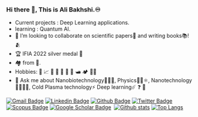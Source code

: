 ### Hi there :vulcan_salute:, This is Ali Bakhshi.:infinity:

<!--
**bakhshiali/bakhshiali** is a ✨ _special_ ✨ repository because its `README.md` (this file) appears on your GitHub profile.

Here are some ideas to get you started:

- 🔭 I’m currently working on ...
- 🌱 I’m currently ...
- 👯 I’m looking to collaborate on ...
- 🤔 I’m looking for help with ...
- 💬 Ask me about ...
- 📫 How to reach me: ...
- 😄 Pronouns: ...
- ⚡ Fun fact: ...
-->
- Current projects : Deep Learning applications.
- learning : Quantum AI.
- 👯 I’m looking to collaborate on scientific papers:scroll: and writing books:books:! :people_hugging:
- :trophy: IFIA 2022 silver medal :2nd_place_medal:
- :houses: from :milky_way:.
- Hobbies: :musical_note: :chart_with_upwards_trend: :currency_exchange: :open_book: :electric_plug: :dart: :ping_pong: :motor_boat: :camping: :biking_man:
- 💬 Ask me about 
                Nanobiotechnology:dna::petri_dish::pill:,
                Physics:telescope::satellite::atom_symbol:,
                Nanotechnology:man_scientist::test_tube::microscope:,
                Cold Plasma technology:zap:
                Deep learning:comet: :question: :menorah:

[![Gmail Badge](https://img.shields.io/badge/-alibakhshi255255@gmail.com-c14438?style=flat&logo=Gmail&logoColor=white&link=mailto:alibakhshi255255@gmail.com)](mailto:alibakhshi255255@gmail.com) 
[![Linkedin Badge](https://img.shields.io/badge/-ali_bakhshi--0072b1?style=flat&logo=Linkedin&logoColor=white&link=https://www.linkedin.com/in/ali-bakhshi-/)](https://www.linkedin.com/in/ali-bakhshi-/)
[![Github Badge](https://img.shields.io/badge/-bakhshiali-grey?style=flat&logo=github&logoColor=white&link=https://github.com/bakhshiali/)](https://www.github.com/bakhshiali/) [![Twitter Badge](https://img.shields.io/badge/-Ali65029491-00acee?style=flat&logo=twitter&logoColor=white&link=https://twitter.com/Ali65029491/)](https://twitter.com/Ali65029491)
[![Scopus Badge](https://img.shields.io/badge/-ali_bakhshi--0072b1?style=flat&logo=Scopus&logoColor=white&link=https://www.scopus.com/authid/detail.uri?authorId=57213951717)](https://www.scopus.com/authid/detail.uri?authorId=57213951717)
[![Google Scholar Badge](https://img.shields.io/badge/-ali_bakhshi-0072b1?style=flat&logo=GoogleScholar&logoColor=white&link=https://scholar.google.com/citations?user=JHn_W_wAAAAJ&hl=en)](https://scholar.google.com/citations?user=JHn_W_wAAAAJ&hl=en)
<img src="https://komarev.com/ghpvc/?username=bakhshiali&style=flat-square&color=blue" alt=""/>
[![Github stats](https://github-readme-stats.vercel.app/api?username=bakhshiali&show_icons=true&include_all_commits=true)](https://github.com/bakhshiali/github-readme-stats)
[![Top Langs](https://github-readme-stats.vercel.app/api/top-langs/?username=bakhshiali&layout=compact)](https://github.com/bakhshiali/github-readme-stats)
